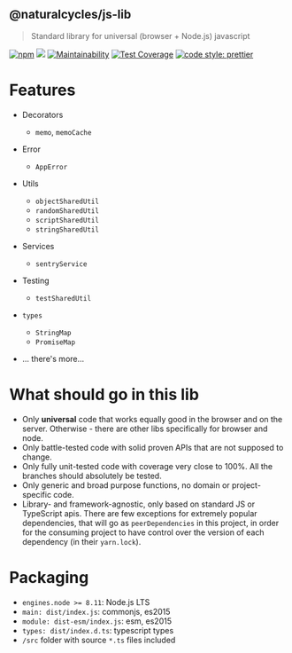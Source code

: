 ## @naturalcycles/js-lib

> Standard library for universal (browser + Node.js) javascript

[![npm](https://img.shields.io/npm/v/@naturalcycles/js-lib/latest.svg)](https://www.npmjs.com/package/@naturalcycles/js-lib)
[![](https://circleci.com/gh/NaturalCycles/js-lib.svg?style=shield&circle-token=cbb20b471eb9c1d5ed975e28c2a79a45671d78ea)](https://circleci.com/gh/NaturalCycles/js-lib)
[![Maintainability](https://api.codeclimate.com/v1/badges/c2dc8d53bd79f79b1d8b/maintainability)](https://codeclimate.com/github/NaturalCycles/js-lib/maintainability)
[![Test Coverage](https://api.codeclimate.com/v1/badges/c2dc8d53bd79f79b1d8b/test_coverage)](https://codeclimate.com/github/NaturalCycles/js-lib/test_coverage)
[![code style: prettier](https://img.shields.io/badge/code_style-prettier-ff69b4.svg?style=flat-square)](https://github.com/prettier/prettier)

# Features

- Decorators
  - `memo`, `memoCache`
- Error
  - `AppError`
- Utils
  - `objectSharedUtil`
  - `randomSharedUtil`
  - `scriptSharedUtil`
  - `stringSharedUtil`
- Services
  - `sentryService`
- Testing
  - `testSharedUtil`
- `types`

  - `StringMap`
  - `PromiseMap`

- ... there's more...

# What should go in this lib

- Only **universal** code that works equally good in the browser and on the server. Otherwise - there are other libs specifically for browser and node.
- Only battle-tested code with solid proven APIs that are not supposed to change.
- Only fully unit-tested code with coverage very close to 100%. All the branches should absolutely be tested.
- Only generic and broad purpose functions, no domain or project-specific code.
- Library- and framework-agnostic, only based on standard JS or TypeScript apis. There are few exceptions for extremely popular dependencies, that will go as `peerDependencies` in this project, in order for the consuming project to have control over the version of each dependency (in their `yarn.lock`).

# Packaging

- `engines.node >= 8.11`: Node.js LTS
- `main: dist/index.js`: commonjs, es2015
- `module: dist-esm/index.js`: esm, es2015
- `types: dist/index.d.ts`: typescript types
- `/src` folder with source `*.ts` files included
